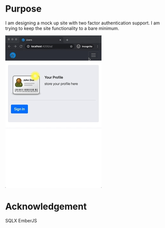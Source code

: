 # Purpose
I am designing a mock up site with two factor authentication support. I am trying to keep the site functionality to a bare minimum.

![](/assets/auth.gif)

# Acknowledgement
SQLX
EmberJS
